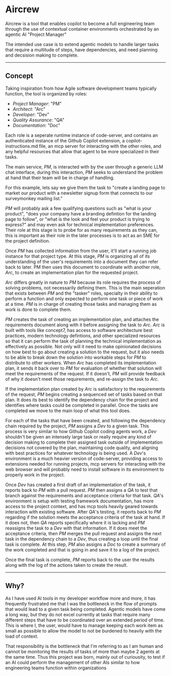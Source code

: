 # Aircrew

Aircrew is a tool that enables copilot to become a full engineering team through the use of contextual container environments orchestrated by an agentic AI "Project Manager"

The intended use case is to extend agentic models to handle larger tasks that require a multitude of steps, have dependencies, and need planning and decsision making to complete.

---

## Concept

Taking inspiration from how Agile software development teams typically function, the tool is organized by roles:

- *Project Manager*: "PM"
- *Architect*: "Arc"
- *Developer*: "Dev"
- *Quality Assurance*: "QA"
- *Documentation*: "Doc"

Each role is a seperate runtime instance of code-server, and contains an authenticated instance of the Github Copilot extension, a copilot-instructions.md file, an mcp server for interacting with the other roles, and any helpful resources that allow that agent to be more specialized in their tasks.

The main service, *PM*, is interacted with by the user through a generic LLM chat interface, during this interaction, *PM* seeks to understand the problem at hand that their team will be in charge of handling. 

For this example, lets say we give them the task to "create a landing page to market our product with a newsletter signup form that connects to our surveymonkey mailing list." 

*PM* will probably ask a few qualifying questions such as "what is your product", "does your company have a branding defintion for the landing page to follow", or "what is the look and feel your product is trying to express?" and may even ask for technical implementation preferences. Their role at this stage is to probe for as many requirements as they can, this is important as their role in the later processes is to act as an SME for the project definition.

Once *PM* has collected information from the user, it'll start a running job instance for that project type. At this stage, *PM* is organizing all of its understanding of the user's requirements into a document they can refer back to later. PM then uses this document to coordinate with another role, *Arc*, to create an implementation plan for the requested project. 

*Arc* differs greatly in nature to *PM* because its role requires the process of solving problems, not necessarily defining them. This is the main seperation that exists between *PM* and the "tasker" roles, specialty in their ability to perform a function and only expected to perform one task or piece of work at a time. *PM* is in charge of creating those tasks and managing them as work is done to complete them. 

*PM* creates the task of creating an implementation plan, and attaches the requirements document along with it before assigning the task to *Arc*. *Arc* is built with tools like concept7, has access to software architecture best practices, modern technology defintions, and other specialized resources so that it can perform the task of planning the technical implementation as effectively as possible. Not only will it need to make opinionated decisions on how best to go about creating a solution to the request, but it also needs to be able to break down the solution into workable steps for *PM* to distribute to other workers. When *Arc* has completed its implementation plan, it sends it back over to *PM* for evaluation of whether that solution will meet the requirements of the request. If it doesn't, *PM* will provide feedback of why it doesn't meet those requirements, and re-assign the task to *Arc*.

If the implementation plan created by *Arc* is satisfactory to the requirements of the request, *PM* begins creating a sequenced set of tasks based on that plan. It does its best to identify the dependency chain for the project and identifies where tasks could be completed in parallel. Once the tasks are completed we move to the main loop of what this tool does.

For each of the tasks that have been created, and following the dependency chain required by the project, *PM* assigns a *Dev* to a given task. This process is very similar to how Github Copilot coding agents work, a *Dev* shouldn't be given an intensely large task or really require any kind of decision making to complete their assigned task outside of implementation decisions not covered by the plan, maintaining code quality, and aligning with best practices for whatever technology is being used. A *Dev*'s environment is a much heavier version of code-server, providing access to extensions needed for running projects, mcp servers for interacting with the web browser and will probably need to install software in its environment to properly work in the project.

Once *Dev* has created a first draft of an implementation of the task, it reports back to *PM* with a pull request. *PM* then assigns a *QA* to test that branch against the requirements and acceptance criteria for that task. *QA*'s environment is setup with testing framework documentation, has more access to the project context, and has mcp tools heavily geared towards interaction with existing software. After *QA*'s testing, it reports back to *PM* regarding if the solution meets the acceptance criteria of the task at hand. If it does not, then *QA* reports specifically where it is lacking and *PM* reassigns the task to a *Dev* with that information. If it does meet the acceptance criteria, then *PM* merges the pull request and assigns the next task in the dependency chain to a *Dev*, thus creating a loop until the final task is complete. At this step, *PM* also assigns a *Doc* to create a summary of the work completed and that is going in and save it to a log of the project.

Once the final task is complete, *PM* reports back to the user the results along with the log of the actions taken to create the result.

---

## Why?

As I have used AI tools in my developer workflow more and more, it has frequently frustrated me that I was the bottleneck in the flow of prompts that would lead to a given task being completed. Agentic models have come a long way, but they do not excel currently at tasks that require many different steps that have to be coordinated over an extended period of time. This is where I, the user, would have to manage keeping each work item as small as possible to allow the model to not be burdened to heavily with the load of context.

That responsibility is the bottleneck that I'm referring to as I am human and cannot be monitoring the results of tasks of more than maybe 2 agents at the same time. Thus this project was born, mainly out of curiousity, to test if an AI could perform the management of other AIs similar to how engineering teams function within organizations